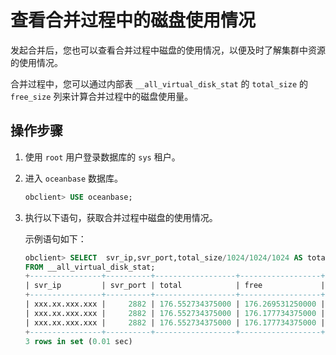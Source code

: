 查看合并过程中的磁盘使用情况
===================================

发起合并后，您也可以查看合并过程中磁盘的使用情况，以便及时了解集群中资源的使用情况。

合并过程中，您可以通过内部表 `__all_virtual_disk_stat` 的 `total_size` 的 `free_size` 列来计算合并过程中的磁盘使用量。

操作步骤
-------------------------

1. 使用 `root` 用户登录数据库的 `sys` 租户。

2. 进入 `oceanbase` 数据库。

   ```sql
   obclient> USE oceanbase;
   ```

3. 执行以下语句，获取合并过程中磁盘的使用情况。

   示例语句如下：

   ```sql
   obclient> SELECT  svr_ip,svr_port,total_size/1024/1024/1024 AS total, free_size/1024/1024/1024 AS free,(total_size-free_size)/1024/1024/1024 as used 
   FROM __all_virtual_disk_stat;
   +----------------+----------+------------------+------------------+----------------+
   | svr_ip         | svr_port | total            | free             | used           |
   +----------------+----------+------------------+------------------+----------------+
   | xxx.xx.xxx.xxx |     2882 | 176.552734375000 | 176.269531250000 | 0.283203125000 |
   | xxx.xx.xxx.xxx |     2882 | 176.552734375000 | 176.177734375000 | 0.375000000000 |
   | xxx.xx.xxx.xxx |     2882 | 176.552734375000 | 176.177734375000 | 0.375000000000 |
   +----------------+----------+------------------+------------------+----------------+
   3 rows in set (0.01 sec)
   ```
